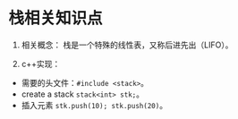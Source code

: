 # 栈相关知识点
1. 相关概念：
栈是一个特殊的线性表，又称后进先出（LIFO）。

3. c++实现：
+ 需要的头文件：`#include <stack>`。
+ create a stack `stack<int> stk;`。
+ 插入元素 `stk.push(10); stk.push(20)`。
